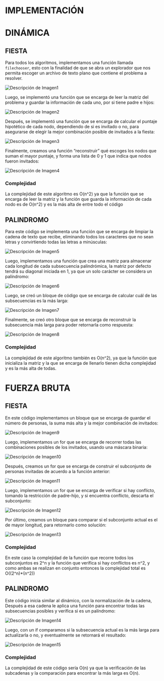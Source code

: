 # IMPLEMENTACIÓN

# DINÁMICA

## FIESTA

Para todos los algoritmos, implementamos una función llamada `filechooser`, esto con la finalidad de que se abra un explorador que nos permita escoger un archivo de texto plano que contiene el problema a resolver.

![Descripción de Imagen1](../images/Imagen1.png)
	
Luego, se implementó una función que se encarga de leer la matriz del problema y guardar la información de cada uno, por si tiene padre e hijos:

![Descripción de Imagen2](../images/Imagen2.png)

Después, se implementó una función que se encarga de calcular el puntaje hipotético de cada nodo, dependiendo de si es invitado o no, para asegurarse de elegir la mejor combinación posible de invitados a la fiesta: 

![Descripción de Imagen3](../images/Imagen3.png)

Finalmente, creamos una función “reconstruir” qué escoges los nodos que suman el mayor puntaje, y forma una lista de 0 y 1 que indica que nodos fueron invitados:

![Descripción de Imagen4](../images/Imagen4.png)

### Complejidad

La complejidad de este algoritmo es O(n^2) ya que la función que se encarga de leer la matriz y la función que guarda la información de cada nodo es de O(n^2) y es la más alta de entre todo el código


## PALINDROMO

Para este código se implementa una función que se encarga de limpiar la cadena de texto que recibe, eliminando todos los caracteres que no sean letras y convirtiendo todas las letras a minúsculas:

![Descripción de Imagen5](../images/Imagen5.png)

Luego, implementamos una función que crea una matriz para almacenar cada longitud de cada subsecuencia palindrómica, la matriz por defecto tendrá su diagonal iniciada en  1, ya que un solo carácter se considera un palíndromo:

![Descripción de Imagen6](../images/Imagen6.png)

Luego, se creó un bloque de código que se encarga de calcular cuál de las subsecuencias es la más larga:

![Descripción de Imagen7](../images/Imagen7.png)

Finalmente, se creó otro bloque que se encarga de reconstruir la subsecuencia más larga para poder retornarla como respuesta:

![Descripción de Imagen8](../images/Imagen8.png)

### Complejidad

La complejidad de este algoritmo también es O(n^2), ya que la función que inicializa la matriz y la que se encarga de llenarlo tienen dicha complejidad y es la más alta de todas.

# FUERZA BRUTA

## FIESTA

En este código implementamos un bloque que se encarga de guardar el número de personas, la suma más alta y la mejor combinación de invitados:

![Descripción de Imagen9](../images/Imagen9.png)

Luego, implementamos un for que se encarga de recorrer todas las combinaciones posibles de los invitados, usando una máscara binaria:

![Descripción de Imagen10](../images/Imagen10.png)

Después, creamos un for que se encarga de construir el subconjunto de personas invitadas de acuerdo a la función anterior:

![Descripción de Imagen11](../images/Imagen11.png)

Luego, implementamos un for que se encarga de verificar si hay conflicto, tomando la restricción de padre-hijo, y si encuentra conflicto, descarta el subconjunto:

![Descripción de Imagen12](../images/Imagen12.png)

Por último, creamos un bloque para comparar si el subconjunto actual es el de mayor longitud, para retornarlo como solución:

![Descripción de Imagen13](../images/Imagen13.png)

### Complejidad

En este caso la complejidad de la función que recorre todos los subconjuntos es 2^n y la función que verifica si hay conflictos es n^2, y como ambas se realizan en conjunto entonces la complejidad total es O((2^n)*(n^2))

## PALINDROMO

Este código inicia similar al dinámico, con la normalización de la cadena, Después a esa cadena le aplica una función para encontrar todas las subsecuencias posibles y verifica si es un palíndromo: 

![Descripción de Imagen14](../images/Imagen14.png)

Luego, con un if comparamos si la subsecuencia actual es la más larga para actualizarla o no, y eventualmente se retornará el resultado: 

![Descripción de Imagen15](../images/Imagen15.png)

### Complejidad

La complejidad de este código sería O(n) ya que la verificación de las subcadenas y la comparación para encontrar la más larga es O(n).

